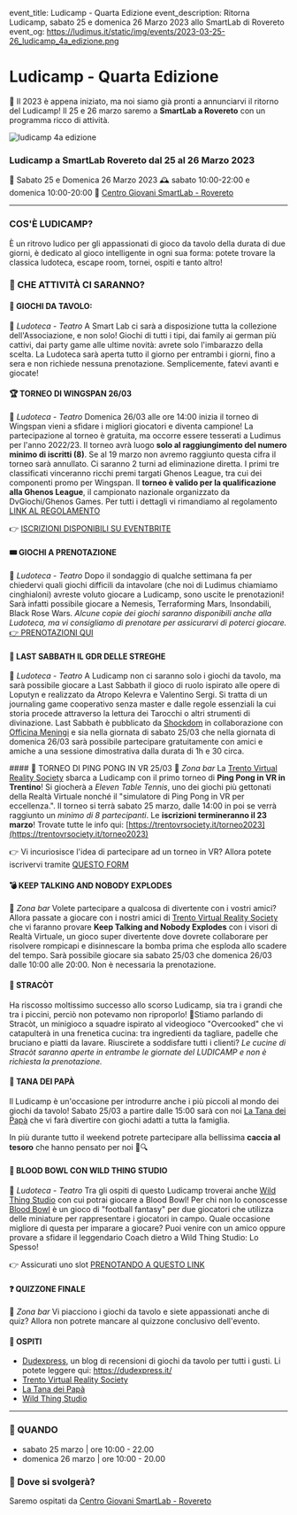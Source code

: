 event_title: Ludicamp - Quarta Edizione
event_description: Ritorna Ludicamp, sabato 25 e domenica 26 Marzo 2023 allo SmartLab di Rovereto 
event_og: https://ludimus.it/static/img/events/2023-03-25-26_ludicamp_4a_edizione.png

# Ludicamp - Quarta Edizione

🤩 Il 2023 è appena iniziato, ma noi siamo già pronti a annunciarvi il ritorno del Ludicamp! Il 25 e 26 marzo saremo a **SmartLab a Rovereto** con un programma ricco di attività.

![ludicamp 4a edizione](https://ludimus.it/static/img/events/2023-03-25-26_ludicamp_4a_edizione.png)

### Ludicamp a SmartLab Rovereto dal 25 al 26 Marzo 2023
📅 Sabato 25 e Domenica 26 Marzo 2023
🕰 sabato 10:00-22:00 e domenica 10:00-20:00
📍  [Centro Giovani SmartLab - Rovereto](http://bit.ly/SmartLabMaps)

---

### COS'È LUDICAMP?
È un ritrovo ludico per gli appassionati di gioco da tavolo della durata di due giorni, è dedicato al gioco intelligente in ogni sua forma: potete trovare la classica ludoteca, escape room, tornei, ospiti e tanto altro!

### 🎲 CHE ATTIVITÀ CI SARANNO?

#### 🎲 GIOCHI DA TAVOLO:
📍 _Ludoteca - Teatro_
A Smart Lab ci sarà a disposizione tutta la collezione dell'Associazione, e non solo! Giochi di tutti i tipi, dai family ai german più cattivi, dai party game alle ultime novità: avrete solo l'imbarazzo della scelta. La Ludoteca sarà aperta tutto il giorno per entrambi i giorni, fino a sera e non richiede nessuna prenotazione. Semplicemente, fatevi avanti e giocate!

#### 🏆 TORNEO DI WINGSPAN 26/03
📍 _Ludoteca - Teatro_
Domenica 26/03 alle ore 14:00 inizia il torneo di Wingspan vieni a sfidare i migliori giocatori e diventa campione! La partecipazione al torneo è gratuita, ma occorre essere tesserati a Ludimus per l'anno 2022/23. Il torneo avrà luogo **solo al raggiungimento del numero minimo di iscritti (8)**. Se al 19 marzo non avremo raggiunto questa cifra il torneo sarà annullato. Ci saranno 2 turni ad eliminazione diretta. I primi tre classificati vinceranno ricchi premi targati Ghenos League, tra cui dei componenti promo per Wingspan. Il **torneo è valido per la qualificazione alla Ghenos League**, il campionato nazionale organizzato da DvGiochi/Ghenos Games. Per tutti i dettagli vi rimandiamo al regolamento [LINK AL REGOLAMENTO](https://ludimus.it/static/docs/ludicamp/2023-03-25-26/Regolamento-Torneo-Wingspan.pdf?q=0)

👉 [ISCRIZIONI DISPONIBILI SU EVENTBRITE](https://www.eventbrite.it/e/biglietti-torneo-wingspan-a-ludicamp-568280661757)

#### 🎟 GIOCHI A PRENOTAZIONE
📍  _Ludoteca - Teatro_
Dopo il sondaggio di qualche settimana fa per chiedervi quali giochi difficili da intavolare (che noi di Ludimus chiamiamo cinghialoni) avreste voluto giocare a Ludicamp, sono uscite le prenotazioni! Sarà infatti possibile giocare a Nemesis, Terraforming Mars, Insondabili, Black Rose Wars.
_Alcune copie dei giochi saranno disponibili anche alla Ludoteca, ma vi consigliamo di prenotare per assicurarvi di poterci giocare._
[👉 PRENOTAZIONI QUI](https://www.eventbrite.it/e/biglietti-giochi-a-prenotazione-ludicamp-quarta-edizione-574386795367)

#### 🔮 LAST SABBATH IL GDR DELLE STREGHE
📍  _Ludoteca - Teatro_
A Ludicamp non ci saranno solo i giochi da tavolo, ma sarà possibile giocare a Last Sabbath il gioco di ruolo ispirato alle opere di Loputyn e realizzato da Atropo Kelevra e Valentino Sergi. Si tratta di un journaling game cooperativo senza master e dalle regole essenziali la cui storia procede attraverso la lettura dei Tarocchi o altri strumenti di divinazione.
Last Sabbath è pubblicato da [Shockdom](https://shockdom.com/) in collaborazione con [Officina Meningi](https://officinameningi.it/) e sia nella giornata di sabato 25/03 che nella giornata di domenica 26/03 sarà possibile partecipare gratuitamente con amici e amiche a una sessione dimostrativa dalla durata di 1h e 30 circa.

#### 🥽 TORNEO DI PING PONG IN VR 25/03
📍 _Zona bar_
La [Trento Virtual Reality Society](https://trentovrsociety.it) sbarca a Ludicamp con il primo torneo di **Ping Pong in VR in Trentino**!
Si giocherà a _Eleven Table Tennis_, uno dei giochi più gettonati della Realtà Virtuale nonché il "simulatore di Ping Pong in VR per eccellenza.". Il torneo si terrà sabato 25 marzo, dalle 14:00 in poi se verrà raggiunto un _minimo di 8 partecipanti_. Le **iscrizioni termineranno il 23 marzo**! Trovate tutte le info qui: [https://trentovrsociety.it/torneo2023](https://trentovrsociety.it/torneo2023)

👉 Vi incuriosisce l'idea di partecipare ad un torneo in VR? Allora potete iscrivervi tramite [QUESTO FORM](https://forms.gle/UnFSjAexvEoSfQxUA)

#### 💣 KEEP TALKING AND NOBODY EXPLODES
📍 _Zona bar_
Volete partecipare a qualcosa di divertente con i vostri amici? Allora passate a giocare con i nostri amici di [Trento Virtual Reality Society](https://trentovrsociety.it/torneo2023) che vi faranno provare **Keep Talking and Nobody Explodes** con i visori di Realtà Virtuale, un gioco super divertente dove dovrete collaborare per risolvere rompicapi e disinnescare la bomba prima che esploda allo scadere del tempo. Sarà possibile giocare sia sabato 25/03 che domenica 26/03 dalle 10:00 alle 20:00. Non è necessaria la prenotazione.

#### 🍳 STRACÒT
Ha riscosso moltissimo successo allo scorso Ludicamp, sia tra i grandi che tra i piccini, perciò non potevamo non riproporlo!
🍳Stiamo parlando di Stracòt, un minigioco a squadre ispirato al videogioco "Overcooked" che vi catapulterà in una frenetica cucina: tra ingredienti da tagliare, padelle che bruciano e piatti da lavare. Riuscirete a soddisfare tutti i clienti?
_Le cucine di Stracòt saranno aperte in entrambe le giornate del LUDICAMP e non è richiesta la prenotazione._

#### 🏡 TANA DEI PAPÀ
Il Ludicamp è un'occasione per introdurre anche i più piccoli al mondo dei giochi da tavolo! Sabato 25/03 a partire dalle 15:00 sarà con noi [La Tana dei Papà](https://www.tanadeipapa.it/) che vi farà divertire con giochi adatti a tutta la famiglia.

In più durante tutto il weekend potrete partecipare alla bellissima **caccia al tesoro** che hanno pensato per noi 🥳🔍

#### 🏈 BLOOD BOWL CON WILD THING STUDIO
📍  _Ludoteca - Teatro_
Tra gli ospiti di questo Ludicamp troverai anche [Wild Thing Studio](https://linktr.ee/WildThingStudio) con cui potrai giocare a Blood Bowl!
Per chi non lo conoscesse [Blood Bowl](https://it.wikipedia.org/wiki/Blood_Bowl) è un gioco di "football fantasy" per due giocatori che utilizza delle miniature per rappresentare i giocatori in campo. Quale occasione migliore di questa per imparare a giocare? Puoi venire con un amico oppure provare a sfidare il leggendario Coach dietro a Wild Thing Studio: Lo Spesso!

👉 Assicurati uno slot [PRENOTANDO A QUESTO LINK](https://www.eventbrite.com/e/biglietti-blood-bowl-con-wild-thing-studio-ludicamp-quarta-edizione-583094781187)

#### ❓ QUIZZONE FINALE
📍 _Zona bar_
Vi piacciono i giochi da tavolo e siete appassionati anche di quiz? Allora non potrete mancare al quizzone conclusivo dell'evento.

#### 👥 OSPITI
- [Dudexpress](https://dudexpress.it/), un blog di recensioni di giochi da tavolo per tutti i gusti. Li potete leggere qui: https://dudexpress.it/
- [Trento Virtual Reality Society](https://trentovrsociety.it/torneo2023)
- [La Tana dei Papà](https://www.tanadeipapa.it/)
- [Wild Thing Studio](https://linktr.ee/WildThingStudio)

---

### 📅 QUANDO

- sabato 25 marzo | ore 10:00 - 22.00
- domenica 26 marzo | ore 10:00 - 20.00

### 📌 Dove si svolgerà?
Saremo ospitati da [Centro Giovani SmartLab - Rovereto](http://bit.ly/SmartLabMaps)
